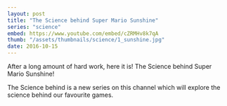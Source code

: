 ```yaml
---
layout: post
title: "The Science behind Super Mario Sunshine"
series: "science"
embed: https://www.youtube.com/embed/cZRMHv8k7qA
thumb: "/assets/thumbnails/science/1_sunshine.jpg"
date: 2016-10-15
---
```


After a long amount of hard work, here it is! The Science behind Super Mario Sunshine! 

The Science behind is a new series on this channel which will explore the science behind our favourite games.